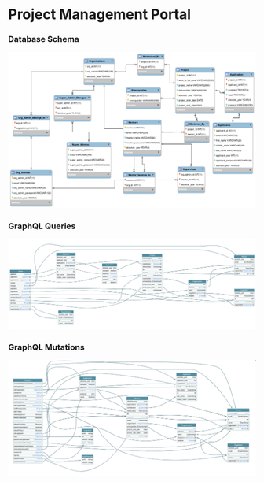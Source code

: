 # Project Management Portal

### Database Schema

![Schema](Schema.png)


### GraphQL Queries

![Queries](Queries.png)


### GraphQL Mutations

![Queries](Mutations.png)
